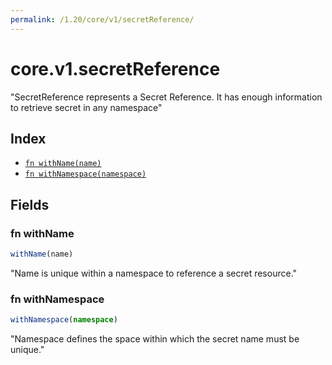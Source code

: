 ```yaml
---
permalink: /1.20/core/v1/secretReference/
---
```


# core.v1.secretReference

"SecretReference represents a Secret Reference. It has enough information to retrieve secret in any namespace"

## Index

* [`fn withName(name)`](#fn-withname)
* [`fn withNamespace(namespace)`](#fn-withnamespace)

## Fields

### fn withName

```ts
withName(name)
```

"Name is unique within a namespace to reference a secret resource."

### fn withNamespace

```ts
withNamespace(namespace)
```

"Namespace defines the space within which the secret name must be unique."